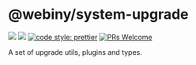 # @webiny/system-upgrade
[![](https://img.shields.io/npm/dw/@webiny/system-upgrade.svg)](https://www.npmjs.com/package/@webiny/system-upgrade) 
[![](https://img.shields.io/npm/v/@webiny/system-upgrade.svg)](https://www.npmjs.com/package/@webiny/system-upgrade)
[![code style: prettier](https://img.shields.io/badge/code_style-prettier-ff69b4.svg?style=flat-square)](https://github.com/prettier/prettier)
[![PRs Welcome](https://img.shields.io/badge/PRs-welcome-brightgreen.svg?style=flat-square)](http://makeapullrequest.com)

A set of upgrade utils, plugins and types.
